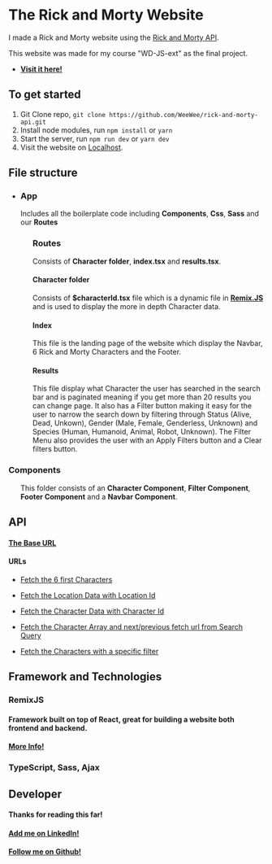 # The Rick and Morty Website

 


  I made a Rick and Morty website using the [Rick and Morty API](https://rickandmortyapi.com).


  


  This website was made for my course "WD-JS-ext" as the final project.


<ul>
  
<li>
  
 [**Visit it here!**](https://rick-and-morty-adam-kindberg.vercel.app/)

</li>
    
</ul>

## To get started
1. Git Clone repo, ```git clone https://github.com/WeeWee/rick-and-morty-api.git```
2. Install node modules, run ```npm install``` or ```yarn```
3. Start the server, run ```npm run dev``` or ```yarn dev```
4. Visit the website on [Localhost](http://localhost:3000/).

## File structure

<ul>
  
  <li>
    
### App
    
   Includes all the boilerplate code including **Components**, **Css**, **Sass** and our **Routes**
   
  <ul>
      
### Routes
   Consists of **Character folder**, **index.tsx** and **results.tsx**.
#### Character folder 
   Consists of **$characterId.tsx** file which is a dynamic file in **[Remix.JS](https://remix.run/)** and is used to display the more in depth Character data.
#### Index
   This file is the landing page of the website which display the Navbar, 6 Rick and Morty Characters and the Footer.
#### Results
   This file display what Character the user has searched in the search bar and is paginated meaning if you get more than 20 results you can change page.
   It also has a Filter button making it easy for the user to narrow the search down by filtering through Status (Alive, Dead, Unkown), Gender (Male, Female, Genderless, Unknown) and Species (Human, Humanoid, Animal, Robot, Unknown).
   The Filter Menu also provides the user with an Apply Filters button and a Clear filters button.
    
   </ul> 
    
</ul>

### Components

<ul>

This folder consists of an **Character Component**, **Filter Component**, **Footer Component** and a **Navbar Component**.
  
</ul> 

## API

#### [The Base URL](https://rickandmortyapi.com/api)

#### URLs

<ul>
  
  <li>
    
  [Fetch the 6 first Characters](https://rickandmortyapi.com/api/character/[1,2,3,4,5,6])
  
  </li> 
   
  <li>
    
  [Fetch the Location Data with Location Id](https://rickandmortyapi.com/api/location/)
    
  </li> 
  
  <li>
    
  [Fetch the Character Data with Character Id](https://rickandmortyapi.com/api/character/)
    
  </li> 
  
  <li>
    
  [Fetch the Character Array and next/previous fetch url from Search Query](https://rickandmortyapi.com/api/character/?name=)
    
  </li>
  
  <li>
    
  [Fetch the Characters with a specific filter](https://rickandmortyapi.com/api/character/?status=)
    
  </li>
  
</ul> 

## Framework and Technologies

### RemixJS
#### Framework built on top of React, great for building a website both frontend and backend.
#### [More Info!](https://remix.run/)
### TypeScript, Sass, Ajax
## Developer
#### Thanks for reading this far!
#### [**Add me on LinkedIn!**](https://www.linkedin.com/in/adam-kindberg/)
#### [**Follow me on Github!**](https://github.com/WeeWee)
